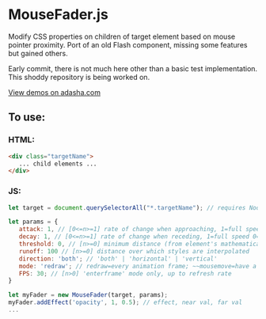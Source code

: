 # MouseFader.js


Modify CSS properties on children of target element based on mouse pointer proximity.
Port of an old Flash component, missing some features but gained others.

Early commit, there is not much here other than a basic test implementation. This shoddy repository is being worked on.

[View demos on adasha.com](http://www.adasha.com/lab/mousefader)

## To use:

### HTML:

```html
<div class="targetName">
   ... child elements ...
</div>
```

### JS:

```javascript
let target = document.querySelectorAll("*.targetName"); // requires NodeList at present

let params = {
   attack: 1, // [0<=n>=1] rate of change when approaching, 1=full speed 0=no movement
   decay: 1, // [0<=n>=1] rate of change when receding, 1=full speed 0=no movement
   threshold: 0, // [n>=0] minimum distance (from element's mathematical centre) before effect starts
   runoff: 100 // [n>=0] distance over which styles are interpolated
   direction: 'both'; // 'both' | 'horizontal' | 'vertical'
   mode: 'redraw'; // redraw=every animation frame; ~~mousemove=have a guess; enterframe=follow FPS~~
   FPS: 30; // [n>0] 'enterframe' mode only, up to refresh rate
}

let myFader = new MouseFader(target, params);
myFader.addEffect('opacity', 1, 0.5); // effect, near val, far val
...
```

